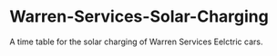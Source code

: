 # Warren-Services-Solar-Charging
 A time table for the solar charging of Warren Services Eelctric cars. 
